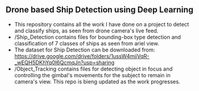 ## Drone based Ship Detection using Deep Learning
- This repository contains all the work I have done on a project to detect and classify ships, as seen from drone camera's live feed.
- /Ship_Detection contains files for bounding-box type detection and classification of 7 classes of ships as seen from ariel view.
- The dataset for Ship Detection can be downloaded from: https://drive.google.com/drive/folders/1ussW4mjjVqR-_wEQH5DKhYq0I6QcmqJn?usp=sharing
- /Object_Tracking contains files for detecting object in focus and controlling the gimbal's movements for the subject to remain in camera's view. This repo is bieng updated as the work progresses.
